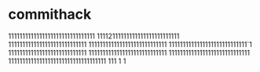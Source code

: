 # commithack
1111111111111111111111111111111
11112111111111111111111111111
1111111111111111111111111111
1111111111111111111111111111
1111111111111111111111111111`1
1111111111111111111111111111
1111111111111111111111111111
11111111111111111111111111111
11111111111111111111111111111111111
111
1
1
